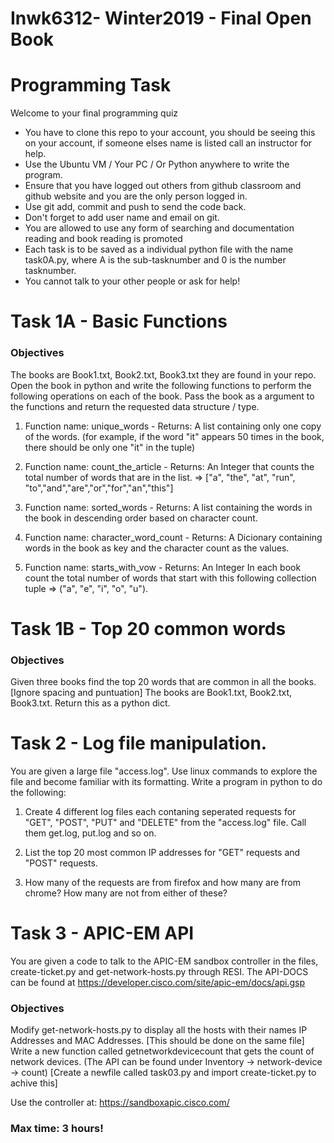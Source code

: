 # Inwk6312- Winter2019 - Final Open Book 

# Programming Task 

Welcome to your final programming quiz

  - You have to clone this repo to your account, you should be seeing this on your account, if someone elses name is listed call an instructor for help.
  - Use the Ubuntu VM / Your PC / Or Python anywhere to write the program.
  - Ensure that you have logged out others from github classroom and github website and you are the only person logged in.
  - Use git add, commit and push to send the code back. 
  - Don't forget to add user name and email on git. 
  - You are allowed to use any form of searching and documentation reading and book reading is promoted
  - Each task is to be saved as a individual python file with the name task0A.py, where A is the sub-tasknumber and 0 is the number tasknumber.
  - You cannot talk to your other people or ask for help!


# Task 1A - Basic Functions

### Objectives

The books are Book1.txt, Book2.txt, Book3.txt they are found in your repo.
Open the book in python and write the following functions to perform the following operations on each of the book. Pass the book as a argument to the functions and return the requested data structure / type.
  
1. Function name: unique_words - Returns: A list containing only one copy of the words. (for example, if the word "it" appears 50 times in the book, there should be only one "it" in the tuple)

2. Function name: count_the_article - Returns: An Integer that counts the total number of words that are in the list. => ["a", "the", "at", "run", "to","and","are","or","for","an","this"]

3. Function name: sorted_words - Returns: A list containing the words in the book in descending order based on character count.

4. Function name: character_word_count - Returns: A Dicionary containing words in the book as key and the character count as the values. 

5. Function name: starts_with_vow - Returns: An Integer In each book count the total number of words that start with this following collection tuple =>  ("a", "e", "i", "o", "u").

# Task 1B - Top 20 common words 

### Objectives

Given three books find the top 20 words that are common in all the books. [Ignore spacing and puntuation]
The books are Book1.txt, Book2.txt, Book3.txt.
Return this as a python dict. 


# Task 2 - Log file manipulation. 

You are given a large file "access.log". Use linux commands to explore the file and become familiar with its formatting. 
Write a program in python to do the following:

1. Create 4 different log files each contaning seperated requests for "GET", "POST", "PUT" and "DELETE" from the "access.log" file. Call them get.log, put.log and so on. 

2. List the top 20 most common IP addresses for "GET" requests and "POST" requests. 

3. How many of the requests are from firefox and how many are from chrome? How many are not from either of these?



# Task 3 - APIC-EM API
You are given a code to talk to the APIC-EM sandbox controller in the files, create-ticket.py and get-network-hosts.py through RESI. 
The API-DOCS can be found at https://developer.cisco.com/site/apic-em/docs/api.gsp

### Objectives
Modify get-network-hosts.py to display all the hosts with their names IP Addresses and MAC Addresses. [This should be done on the same file]
Write a new function called getnetworkdevicecount that gets the count of network devices. (The API can be found under Inventory -> network-device -> count)
[Create a newfile called task03.py and import create-ticket.py to achive this]

Use the controller at: https://sandboxapic.cisco.com/

### Max time: 3 hours!

